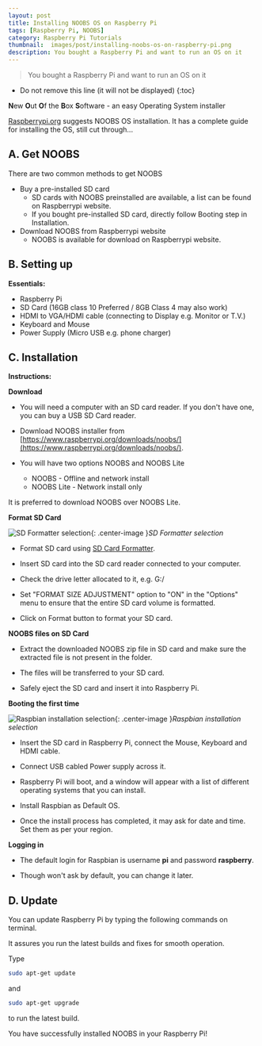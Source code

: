 ```yaml
---
layout: post
title: Installing NOOBS OS on Raspberry Pi
tags: [Raspberry Pi, NOOBS]
category: Raspberry Pi Tutorials
thumbnail:  images/post/installing-noobs-os-on-raspberry-pi.png
description: You bought a Raspberry Pi and want to run an OS on it
---
```


>You bought a Raspberry Pi and want to run an OS on it

* Do not remove this line (it will not be displayed)
{:toc}

**N**ew **O**ut **O**f the **B**ox **S**oftware - an easy Operating System installer

[Raspberrypi.org](https://www.raspberrypi.org/) suggests NOOBS OS installation. It has a complete guide for installing the OS, still cut through...


## A. Get NOOBS


There are two common methods to get NOOBS

  - Buy a pre-installed SD card
    *  SD cards with NOOBS preinstalled are available, a list can be found on Raspberrypi website.
    * If you bought pre-installed SD card, directly follow Booting step in Installation.
  - Download NOOBS from Raspberrypi website
    * NOOBS is available for download on Raspberrypi website.


## B. Setting up

**Essentials:**

* Raspberry Pi
* SD Card (16GB class 10 Preferred / 8GB Class 4 may also work)
* HDMI to VGA/HDMI cable (connecting to Display e.g. Monitor or T.V.)
* Keyboard and Mouse
* Power Supply (Micro USB e.g. phone charger)

## C. Installation

**Instructions:**


**Download**


* You will need a computer with an SD card reader. If you don't have one, you can buy a USB SD Card reader.

* Download NOOBS installer from [https://www.raspberrypi.org/downloads/noobs/](https://www.raspberrypi.org/downloads/noobs/).

* You will have two options NOOBS and NOOBS Lite
  * NOOBS - Offline and network install
  * NOOBS Lite - Network install only

It is preferred to download NOOBS over NOOBS Lite.


**Format SD Card**


![SD Formatter selection]({{site.url}}/images/SD_Formatter_4_instr.png "SD Formatter selection"){: .center-image }*SD Formatter selection*

* Format SD card using [SD Card Formatter](https://www.sdcard.org/downloads/formatter_4/).

* Insert SD card into the SD card reader connected to your computer.

* Check the drive letter allocated to it, e.g. G:/

* Set "FORMAT SIZE ADJUSTMENT" option to "ON" in the "Options" menu to ensure that the entire SD card volume is formatted.

* Click on Format button to format your SD card.


**NOOBS files on SD Card**


* Extract the downloaded NOOBS zip file in SD card and make sure the extracted file is not present in the folder.

* The files will be transferred to your SD card.

* Safely eject the SD card and insert it into Raspberry Pi.


**Booting the first time**

 ![Raspbian installation selection]({{site.url}}/images/noobs_raspbian_recom.png "Raspbian installation selection"){: .center-image }*Raspbian installation selection*


* Insert the SD card in Raspberry Pi, connect the Mouse, Keyboard and HDMI cable.

*  Connect USB cabled Power supply across it.

* Raspberry Pi will boot, and a window will appear with a list of different operating systems that you can install.

* Install Raspbian as Default OS.

* Once the install process has completed, it may ask for date and time. Set them as per your region.


**Logging in**


* The default login for Raspbian is username **pi** and password **raspberry**.

* Though won't ask by default, you can change it later.


## D. Update


You can update Raspberry Pi by typing the following commands on terminal.

It assures you run the latest builds and fixes for smooth operation.


Type

```bash
sudo apt-get update
```

and

```bash
sudo apt-get upgrade
```

to run the latest build.

You have successfully installed NOOBS in your Raspberry Pi!
